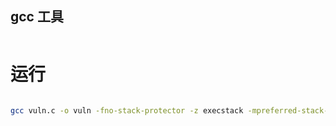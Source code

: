 ## gcc 工具
```bash


```

# 运行


```bash

gcc vuln.c -o vuln -fno-stack-protector -z execstack -mpreferred-stack-boundary=2 -m32
```